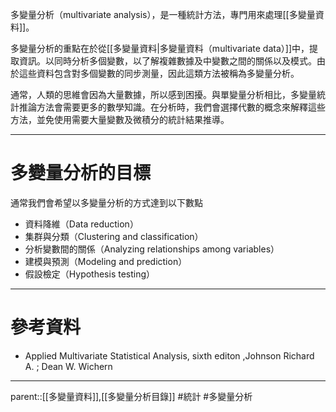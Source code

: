 多變量分析（multivariate analysis），是一種統計方法，專門用來處理[[多變量資料]]。

多變量分析的重點在於從[[多變量資料|多變量資料（multivariate data）]]中，提取資訊。以同時分析多個變數，以了解複雜數據及中變數之間的關係以及模式。由於這些資料包含對多個變數的同步測量，因此這類方法被稱為多變量分析。

通常，人類的思維會因為大量數據，所以感到困擾。與單變量分析相比，多變量統計推論方法會需要更多的數學知識。在分析時，我們會選擇代數的概念來解釋這些方法，並免使用需要大量變數及微積分的統計結果推導。
- - -
# 多變量分析的目標
通常我們會希望以多變量分析的方式達到以下數點
- 資料降維（Data reduction）
- 集群與分類（Clustering and classification）
- 分析變數間的關係（Analyzing relationships among variables）
- 建模與預測（Modeling and prediction）
- 假設檢定（Hypothesis testing）
- - -
# 參考資料
- Applied Multivariate Statistical Analysis, sixth editon ,Johnson Richard A. ;  Dean W. Wichern
- - -
parent::[[多變量資料]],[[多變量分析目錄]]
#統計 #多變量分析 